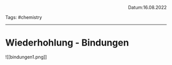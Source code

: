 <p align="right">Datum:16.08.2022</p>

Tags: #chemistry 

---
# Wiederhohlung - Bindungen
![[bindungen1.png]]